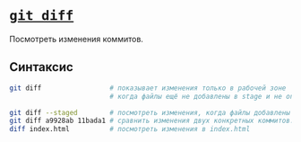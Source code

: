# [`git diff`](./index.md)

Посмотреть изменения коммитов.

## Синтаксис

```bash
git diff                 # показывает изменения только в рабочей зоне
                         # когда файлы ещё не добавлены в stage и не опубликованы

git diff --staged        # посмотреть изменения, когда файлы добавлены в stage.
git diff a9928ab 11bada1 # сравнить изменения двух конкретных коммитов.
diff index.html          # посмотреть изменения в index.html
```

